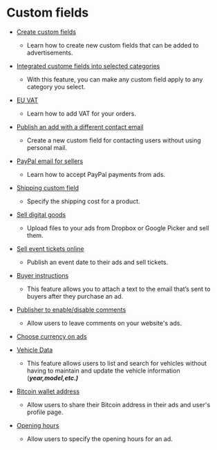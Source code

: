 # Custom fields

*   [Create custom fields](Custom-fields-create-custom-fields.md)

      -  Learn how to create new custom fields that can be added to advertisements.

*   [Integrated custome fields into selected categories](Custom-fields-how-to-integrate-your-custom-field-into-selected-categories.md)

       - With this feature, you can make any custom field apply to any category you select.

*   [EU VAT](Custom-fields-eu-vat.md)

    -  Learn how to add VAT for your orders.

*   [Publish an add with a different contact email](Custom-field-publish-an-add-with-different-contact-email.md)

     - Create a new custom field for contacting users without using personal mail.

*   [PayPal email for sellers](Custom-fields-PayPal-email-for-users.md)

    -  Learn how to accept PayPal payments from ads.

*   [Shipping custom field](Custom-fields-how-to-use-shipping-custom-field.md)

       - Specify the shipping cost for a product.

*   [Sell digital goods](Custom-fields-sell-digital-goods.md)

      -  Upload files to your ads from Dropbox or Google Picker and sell them.

*   [Sell event tickets online](Custom-fields-sell-event-tickets-online.md)

     - Publish an event date to their ads and sell tickets.

*   [Buyer instructions](Custom-fields-buyer-instructions.md)

    - This feature allows you to attach a text to the email that’s sent to buyers after they purchase an ad.

*   [Publisher to enable/disable comments](Custom-fields-publisher-to-enable-disable-comments.md)

    - Allow users to leave comments on your website's ads.

*   [Choose currency on ads](Custom-fields-choose-currency.md)
*   [Vehicle Data](Custom-fields-vehicle-data.md)

       - This feature allows users to list and search for vehicles without having to maintain and update the vehicle information (_**year,model,etc.)**_

*   [Bitcoin wallet address](Custom-fields-bitcoin-wallet-address.md)
     - Allow users to share their Bitcoin address in their ads and user's profile page.

*   [Opening hours](custom-field-opening-hours.md)
     - Allow users to specify the opening hours for an ad.
